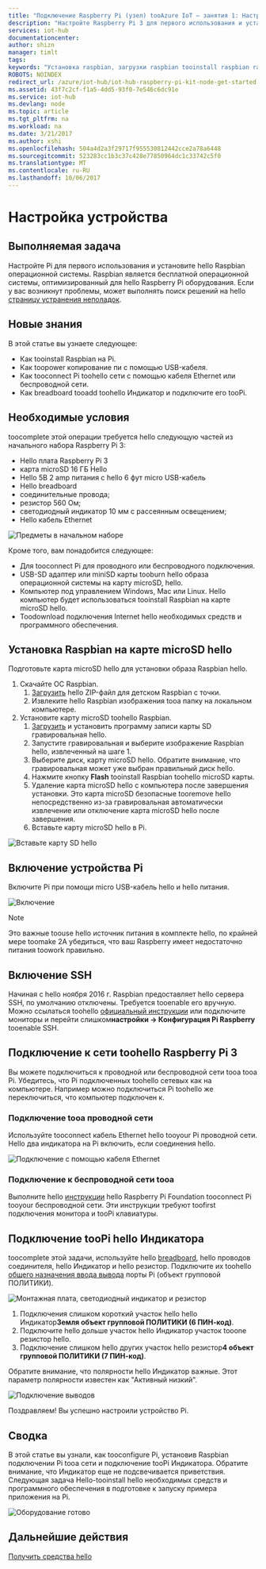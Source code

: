 ```yaml
---
title: "Подключение Raspberry Pi (узел) tooAzure IoT — занятия 1: Настройка устройства | Документы Microsoft"
description: "Настройте Raspberry Pi 3 для первого использования и установите hello Raspbian ОС, свободного операционной системы, оптимизированный для hello Raspberry Pi оборудования."
services: iot-hub
documentationcenter: 
author: shizn
manager: timlt
tags: 
keywords: "Установка raspbian, загрузки raspbian tooinstall raspbian raspbian установки малиновая pi установки raspbian, малиновая pi установки операционной системы, малиновая pi sd карты установки малиновая pi подключиться, подключения tooraspberry pi, малиновая pi подключения"
ROBOTS: NOINDEX
redirect_url: /azure/iot-hub/iot-hub-raspberry-pi-kit-node-get-started
ms.assetid: 43f7c2cf-f1a5-4dd5-93f0-7e546c6dc91e
ms.service: iot-hub
ms.devlang: node
ms.topic: article
ms.tgt_pltfrm: na
ms.workload: na
ms.date: 3/21/2017
ms.author: xshi
ms.openlocfilehash: 504a4d2a3f29717f955530812442cce2a78a6448
ms.sourcegitcommit: 523283cc1b3c37c428e77850964dc1c33742c5f0
ms.translationtype: MT
ms.contentlocale: ru-RU
ms.lasthandoff: 10/06/2017
---
```

# <a name="configure-your-device"></a>Настройка устройства
## <a name="what-you-will-do"></a>Выполняемая задача
Настройте Pi для первого использования и установите hello Raspbian операционной системы. Raspbian является бесплатной операционной системы, оптимизированный для hello Raspberry Pi оборудования. Если у вас возникнут проблемы, может выполнять поиск решений на hello [страницу устранения неполадок](iot-hub-raspberry-pi-kit-node-troubleshooting.md).

## <a name="what-you-will-learn"></a>Новые знания
В этой статье вы узнаете следующее:

* Как tooinstall Raspbian на Pi.
* Как toopower копирование пи с помощью USB-кабеля.
* Как tooconnect Pi toohello сети с помощью кабеля Ethernet или беспроводной сети.
* Как breadboard tooadd toohello Индикатор и подключите его tooPi.

## <a name="what-you-will-need"></a>Необходимые условия
toocomplete этой операции требуется hello следующую частей из начального набора Raspberry Pi 3:

* Hello плата Raspberry Pi 3
* карта microSD 16 ГБ Hello
* Hello 5В 2 amp питания с hello 6 фут micro USB-кабель
* Hello breadboard
* соединительные провода;
* резистор 560 Ом;
* светодиодный индикатор 10 мм с рассеянным освещением;
* Hello кабель Ethernet

![Предметы в начальном наборе](media/iot-hub-raspberry-pi-lessons/lesson1/starter_kit.jpg)

Кроме того, вам понадобится следующее:

* Для tooconnect Pi для проводного или беспроводного подключения.
* USB-SD адаптер или miniSD карты tooburn hello образа операционной системы на карту microSD, hello.
* Компьютер под управлением Windows, Mac или Linux. Hello компьютер будет использоваться tooinstall Raspbian на карте microSD hello.
* Toodownload подключения Internet hello необходимых средств и программного обеспечения.

## <a name="install-raspbian-on-hello-microsd-card"></a>Установка Raspbian на карте microSD hello
Подготовьте карта microSD hello для установки образа Raspbian hello.

1. Скачайте ОС Raspbian.
   1. [Загрузить](https://www.raspberrypi.org/downloads/raspbian/) hello ZIP-файл для детском Raspbian с точки.
   2. Извлеките hello Raspbian изображения tooa папку на локальном компьютере.
2. Установите карту microSD toohello Raspbian.
   1. [Загрузить](https://www.etcher.io) и установить программу записи карты SD гравировальная hello.
   2. Запустите гравировальная и выберите изображение Raspbian hello, извлеченный на шаге 1.
   3. Выберите диск, карту microSD hello.
      Обратите внимание, что гравировальная может уже выбран правильный диск hello.
   4. Нажмите кнопку **Flash** tooinstall Raspbian toohello microSD карты.
   5. Удаление карта microSD hello с компьютера после завершения установки.
      Это карта microSD безопасные tooremove hello непосредственно из-за гравировальная автоматически извлечение или отключение карта microSD hello после завершения.
   6. Вставьте карту microSD hello в Pi.

![Вставьте карту SD hello](media/iot-hub-raspberry-pi-lessons/lesson1/insert_sdcard.jpg)

## <a name="turn-on-pi"></a>Включение устройства Pi
Включите Pi при помощи micro USB-кабель hello и hello питания.

![Включение](media/iot-hub-raspberry-pi-lessons/lesson1/micro_usb_power_on.jpg)

> [!NOTE]
> Это важные toouse hello источник питания в комплекте hello, по крайней мере toomake 2A убедиться, что ваш Raspberry имеет недостаточно питания toowork правильно.

## <a name="enable-ssh"></a>Включение SSH
Начиная с hello ноября 2016 г. Raspbian предоставляет hello сервера SSH, по умолчанию отключены. Требуется tooenable его вручную. Можно ссылаться toohello [официальный инструкции](https://www.raspberrypi.org/documentation/remote-access/ssh/) или подключите мониторы и перейти слишком**настройки -> Конфигурация Pi Raspberry** tooenable SSH.

## <a name="connect-raspberry-pi-3-toohello-network"></a>Подключение к сети toohello Raspberry Pi 3
Вы можете подключиться к проводной или беспроводной сети tooa tooa Pi. Убедитесь, что Pi подключенных toohello сетевых как на компьютере. Например можно подключиться Pi toohello же переключиться, что компьютер подключен к.

### <a name="connect-tooa-wired-network"></a>Подключение tooa проводной сети
Используйте tooconnect кабель Ethernet hello tooyour Pi проводной сети. Hello два индикатора на Pi включить, если соединения hello.

![Подключение с помощью кабеля Ethernet](media/iot-hub-raspberry-pi-lessons/lesson1/connect_ethernet.jpg)

### <a name="connect-tooa-wireless-network"></a>Подключение к беспроводной сети tooa
Выполните hello [инструкции](https://www.raspberrypi.org/learning/software-guide/wifi/) hello Raspberry Pi Foundation tooconnect Pi tooyour беспроводной сети. Эти инструкции требуют toofirst подключения монитора и tooPi клавиатуры.

## <a name="connect-hello-led-toopi"></a>Подключение tooPi hello Индикатора
toocomplete этой задачи, используйте hello [breadboard](https://learn.sparkfun.com/tutorials/how-to-use-a-breadboard), hello проводов соединителя, hello Индикатор и hello резистор. Подключите их toohello [общего назначения ввода вывода](https://www.raspberrypi.org/documentation/usage/gpio/) порты Pi (объект групповой ПОЛИТИКИ).

![Монтажная плата, светодиодный индикатор и резистор](media/iot-hub-raspberry-pi-lessons/lesson1/breadboard_led_resistor.jpg)

1. Подключения слишком короткий участок hello hello Индикатор**Земля объект групповой ПОЛИТИКИ (6 ПИН-код)**.
2. Подключите hello дольше участок hello Индикатор участок tooone резистор hello.
3. Подключение слишком hello других участок hello резистор**4 объект групповой ПОЛИТИКИ (7 ПИН-код)**.

Обратите внимание, что полярности hello Индикатор важные. Этот параметр полярности известен как "Активный низкий".

![Подключение выводов](media/iot-hub-raspberry-pi-lessons/lesson1/pinout_breadboard.png)

Поздравляем! Вы успешно настроили устройство Pi.

## <a name="summary"></a>Сводка
В этой статье вы узнали, как tooconfigure Pi, установив Raspbian подключении Pi tooa сети и подключение tooPi Индикатора. Обратите внимание, что Индикатор еще не подсвечивается приветствия. Следующая задача Hello-tooinstall hello необходимых средств и программного обеспечения в подготовке к запуску примера приложения на Pi.

![Оборудование готово](media/iot-hub-raspberry-pi-lessons/lesson1/hardware_ready.jpg)

## <a name="next-steps"></a>Дальнейшие действия
[Получить средства hello](iot-hub-raspberry-pi-kit-node-lesson1-get-the-tools-win32.md)

